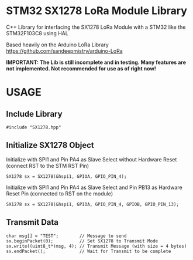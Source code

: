 # STM32 SX1278 LoRa Module Library
C++ Library for interfacing the SX1278 LoRa Module with a STM32 like the STM32F103C8 using HAL

Based heavily on the Arduino LoRa Library https://github.com/sandeepmistry/arduino-LoRa

**IMPORTANT: The Lib is still incomplete and in testing. Many features are not implemented. Not recommended for use as of right now!**

# USAGE

## Include Library

```
#include "SX1278.hpp"
```
## Initialize SX1278 Object
Initialize with SPI1 and Pin PA4 as Slave Select without Hardware Reset (connect RST to the STM RST Pin)
```
SX1278 sx = SX1278(&hspi1, GPIOA, GPIO_PIN_4);
```
Initialize with SPI1 and Pin PA4 as Slave Select and Pin PB13 as Hardware Reset Pin (connected to RST on the module)
```
SX1278 sx = SX1278(&hspi1, GPIOA, GPIO_PIN_4, GPIOB, GPIO_PIN_13);
```
## Transmit Data
```
char msg[] = "TEST";        // Message to send
sx.beginPacket(0);          // Set SX1278 to Transmit Mode
sx.write((uint8_t*)msg, 4); // Transmit Message (with size = 4 bytes)
sx.endPacket();             // Wait for Transmit to be complete
```
